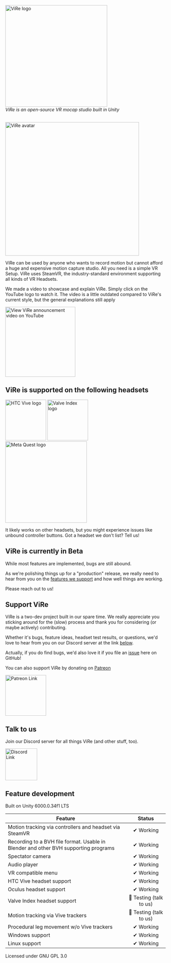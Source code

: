 <p>
  <img width="320" src="https://user-images.githubusercontent.com/35671643/120828538-ee438e80-c55c-11eb-873e-6e81807a357b.png" alt="ViRe logo" />
  <br/>
  <em>ViRe is an open-source VR mocap studio built in Unity</em>
</p>
<br />

<img width="420" src="https://user-images.githubusercontent.com/35671643/120828443-d1a75680-c55c-11eb-98a9-0e1a459c6636.png" alt="ViRe avatar" />
<br />

ViRe can be used by anyone who wants to record motion but cannot afford a huge and expensive motion capture studio.
All you need is a simple VR Setup. ViRe uses SteamVR, the industry-standard environment supporting all kinds of VR Headsets.

We made a video to showcase and explain ViRe. Simply click on the YouTube logo to watch it. The video is a little outdated compared to ViRe's current style, but the general explanations still apply

<a href="https://www.youtube.com/watch?v=TfnD7U9Bu2g" target="_blank">
  <img width="220" src="https://upload.wikimedia.org/wikipedia/commons/b/b8/YouTube_Logo_2017.svg" alt="View ViRe announcement video on YouTube"/>
</a>

## ViRe is supported on the following headsets

<img width="128" alt="HTC Vive logo" src="https://upload.wikimedia.org/wikipedia/commons/f/f2/Vive-logo.png"/>
<img width="128" alt="Valve Index logo" src="https://upload.wikimedia.org/wikipedia/commons/b/bc/Valve_Index_logo.svg" />
<img width="256" alt="Meta Quest logo" src="https://upload.wikimedia.org/wikipedia/commons/3/36/Meta_Quest_logo.svg" />
<br />

It likely works on other headsets, but you might experience issues like unbound controller buttons. Got a headset we don't list? Tell us!

## ViRe is currently in Beta

While most features are implemented, bugs are still abound.

As we're polishing things up for a "production" release, we really need to hear from you on the [features we support](#feature-development) and how well things are working.

Please reach out to us!

## Support ViRe

ViRe is a two-dev project built in our spare time. We really appreciate you sticking around for the (slow) process and thank you for considering (or maybe actively) contributing.

Whether it's bugs, feature ideas, headset test results, or questions, we'd love to hear from you on our Discord server at the link [below](#talk-to-us).

Actually, if you do find bugs, we'd also love it if you file an [issue](https://github.com/TrackLab/ViRe/issues) here on GitHub!

You can also support ViRe by donating on [Patreon](https://www.patreon.com/tracklab)

<a href="https://www.patreon.com/tracklab" target="_blank">
  <img alt="Patreon Link" width="128" src="https://upload.wikimedia.org/wikipedia/commons/5/5a/Patreon_logomark.svg">
</a>

## Talk to us

Join our Discord server for all things ViRe (and other stuff, too).

<a href="https://discord.gg/8yzVHS7XUF" target="_blank">
  <img width="100" src="https://cdn.prod.website-files.com/6257adef93867e50d84d30e2/653714c174fc6c8bbea73caf_636e0a69f118df70ad7828d4_icon_clyde_blurple_RGB.svg" alt="Discord Link"/>
</a>

## Feature development

Built on Unity 6000.0.34f1 LTS

| Feature                                       | Status        |
| ----------------------------------------------|:-------------:|
| Motion tracking via controllers and headset via SteamVR | ✔ Working  |
| Recording to a BVH file format. Usable in Blender and other BVH supporting programs | ✔ Working |
| Spectator camera | ✔ Working |
| Audio player | ✔ Working |
| VR compatible menu | ✔ Working |
| HTC Vive headset support | ✔ Working |
| Oculus headset support | ✔ Working |
| Valve Index headset support | 🧪 Testing (talk to us) |
| Motion tracking via Vive trackers | 🧪 Testing (talk to us) |
| Procedural leg movement w/o Vive trackers | ✔ Working |
| Windows support | ✔ Working |
| Linux support | ✔ Working |

<!-- More to come with updates -->

Licensed under GNU GPL 3.0
